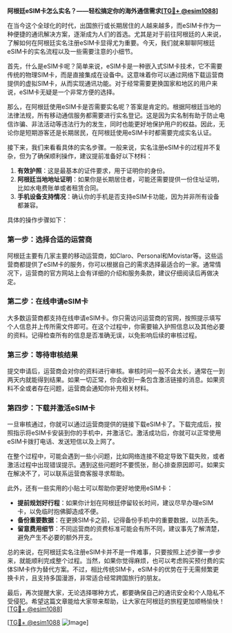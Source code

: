 **阿根廷eSIM卡怎么实名？——轻松搞定你的海外通信需求[[TG💪+ @esim1088](https://t.me/s/esim1088)]**

在当今这个全球化的时代，出国旅行或长期居住的人越来越多，而eSIM卡作为一种便捷的通讯解决方案，逐渐成为人们的首选。尤其是对于前往阿根廷的人来说，了解如何在阿根廷实名注册eSIM卡显得尤为重要。今天，我们就来聊聊阿根廷eSIM卡的实名流程以及一些需要注意的小细节。

首先，什么是eSIM卡呢？简单来说，eSIM卡是一种嵌入式SIM卡技术，它不需要传统的物理SIM卡，而是直接集成在设备中。这意味着你可以通过网络下载运营商提供的虚拟SIM卡，从而实现通讯功能。对于经常需要更换国家和地区的用户来说，eSIM卡无疑是一个非常方便的选择。

那么，在阿根廷使用eSIM卡是否需要实名呢？答案是肯定的。根据阿根廷当地的法律法规，所有移动通信服务都需要进行实名登记。这是因为实名制有助于防止电信诈骗、非法活动等违法行为的发生，同时也能更好地保护用户的权益。因此，无论你是短期游客还是长期居民，在阿根廷使用eSIM卡时都需要完成实名认证。

接下来，我们来看看具体的实名步骤。一般来说，实名注册eSIM卡的过程并不复杂，但为了确保顺利操作，建议提前准备好以下材料：

1. **有效护照**：这是最基本的证件要求，用于证明你的身份。
2. **阿根廷当地地址证明**：如果你是长期居住者，可能还需要提供一份住址证明，比如水电费账单或者租赁合同。
3. **手机设备支持情况**：确认你的手机是否支持eSIM卡功能，因为并非所有设备都兼容。

具体的操作步骤如下：

### 第一步：选择合适的运营商
阿根廷主要有几家主要的移动运营商，如Claro、Personal和Movistar等。这些运营商都提供了eSIM卡的服务，你可以根据自己的需求选择最适合的一家。通常情况下，运营商的官方网站上会有详细的介绍和服务条款，建议仔细阅读后再做决定。

### 第二步：在线申请eSIM卡
大多数运营商都支持在线申请eSIM卡。你只需访问运营商的官网，按照提示填写个人信息并上传所需文件即可。在这个过程中，你需要输入护照信息以及其他必要的资料。记得检查所有的信息是否准确无误，以免影响后续的审核过程。

### 第三步：等待审核结果
提交申请后，运营商会对你的资料进行审核。审核时间一般不会太长，通常在一到两天内就能得到结果。如果一切正常，你会收到一条包含激活链接的消息。如果资料不全或者存在问题，运营商会通知你补充相关材料。

### 第四步：下载并激活eSIM卡
一旦审核通过，你就可以通过运营商提供的链接下载eSIM卡了。下载完成后，按照指示将eSIM卡安装到你的手机中，并激活它。激活成功后，你就可以正常使用eSIM卡拨打电话、发送短信以及上网了。

在整个过程中，可能会遇到一些小问题，比如网络连接不稳定导致下载失败，或者激活过程中出现错误提示。遇到这些问题时不要慌张，耐心排查原因即可。如果实在解决不了，可以联系运营商客服寻求帮助。

此外，还有一些实用的小贴士可以帮助你更好地使用eSIM卡：

- **提前规划好行程**：如果你计划在阿根廷停留较长时间，建议尽早办理eSIM卡，以免临时抱佛脚造成不便。
- **备份重要数据**：在更换SIM卡之前，记得备份手机中的重要数据，以防丢失。
- **留意费用细节**：不同运营商的资费标准可能会有所不同，建议事先了解清楚，避免产生不必要的额外开支。

总的来说，在阿根廷实名注册eSIM卡并不是一件难事，只要按照上述步骤一步步来，就能顺利完成整个过程。当然，如果你觉得麻烦，也可以考虑购买预付费的实体SIM卡作为替代方案。不过，相比传统SIM卡，eSIM卡的优势在于无需频繁更换卡片，且支持多国漫游，非常适合经常跨国旅行的朋友。

最后，再次提醒大家，无论选择哪种方式，都要确保自己的通讯安全和个人隐私不受侵犯。希望这篇文章能给大家带来帮助，让大家在阿根廷的旅程更加顺畅愉快！[[TG💪+ @esim1088](https://t.me/s/esim1088)]

[[TG💪+ @esim1088](https://t.me/s/esim1088) ![Image](https://i.postimg.cc/4NQfJmqS/Snipaste-2025-05-13-00-14-12.png)]